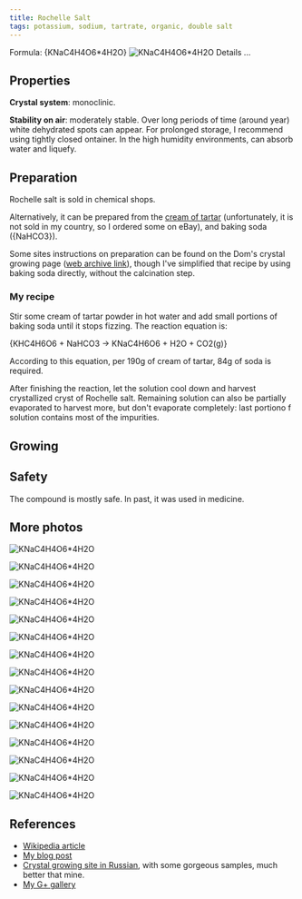```yaml
---
title: Rochelle Salt
tags: potassium, sodium, tartrate, organic, double salt
---
```

Formula: {KNaC4H4O6*4H2O}
![KNaC4H4O6*4H2O](@root/crystals/images/rochelle-salt/standing-overview-grey.jpg)
<span class="cut">Details ...</span>

## Properties
**Crystal system**: monoclinic.

**Stability on air**: moderately stable. Over long periods of time (around year) white dehydrated spots can appear. For prolonged storage, I recommend using tightly closed ontainer. In the high humidity environments, can absorb water and liquefy.


## Preparation
Rochelle salt is sold in chemical shops.

Alternatively, it can be prepared from the [cream of tartar](https://en.wikipedia.org/wiki/Potassium_bitartrate) (unfortunately, it is not sold in my country, so I ordered some on eBay), and baking soda ({NaHCO3}).

Some sites instructions on preparation can be found on the Dom's crystal growing page ([web archive link](http://web.archive.org/web/20130929110714/http://www.homepages.ucl.ac.uk/~ucfbanf/general/crystal.htm#rochelle)), though I've simplified that recipe by using baking soda directly, without the calcination step.

### My recipe
Stir some cream of tartar powder in hot water and add small portions of baking soda until it stops fizzing. The reaction equation is:

{KHC4H6O6 + NaHCO3 -> KNaC4H6O6 + H2O + CO2(g)}

According to this equation, per 190g of cream of tartar, 84g of soda is required.

After finishing the reaction, let the solution cool down and harvest crystallized cryst of Rochelle salt. Remaining solution can also be partially evaporated to harvest more, but don't evaporate completely: last portiono f solution contains most of the impurities.

## Growing


## Safety
The compound is mostly safe. In past, it was used in medicine.

## More photos
![KNaC4H4O6*4H2O](@root/crystals/images/rochelle-salt/dsc00709.jpg)

![KNaC4H4O6*4H2O](@root/crystals/images/rochelle-salt/many-hand.jpg)

![KNaC4H4O6*4H2O](@root/crystals/images/rochelle-salt/overview1.jpg)

![KNaC4H4O6*4H2O](@root/crystals/images/rochelle-salt/many-white-row-scale.jpg)

![KNaC4H4O6*4H2O](@root/crystals/images/rochelle-salt/dsc00717.jpg)

![KNaC4H4O6*4H2O](@root/crystals/images/rochelle-salt/dsc00722.jpg)

![KNaC4H4O6*4H2O](@root/crystals/images/rochelle-salt/dsc00695.jpg)

![KNaC4H4O6*4H2O](@root/crystals/images/rochelle-salt/dsc00725.jpg)

![KNaC4H4O6*4H2O](@root/crystals/images/rochelle-salt/hand-dsc00731.jpg)

![KNaC4H4O6*4H2O](@root/crystals/images/rochelle-salt/dsc00726.jpg)

![KNaC4H4O6*4H2O](@root/crystals/images/rochelle-salt/overview-white-scale.jpg)

![KNaC4H4O6*4H2O](@root/crystals/images/rochelle-salt/length-dsc00733.jpg)

![KNaC4H4O6*4H2O](@root/crystals/images/rochelle-salt/dsc00724.jpg)

![KNaC4H4O6*4H2O](@root/crystals/images/rochelle-salt/dsc00707.jpg)

![KNaC4H4O6*4H2O](@root/crystals/images/rochelle-salt/width-dsc00735.jpg)

## References
* [Wikipedia article](https://en.wikipedia.org/wiki/Potassium_sodium_tartrate)
* [My blog post](http://dmishin.blogspot.com/2014/11/crystal-growing-rochelle-salt.html)
* [Crystal growing site in Russian](https://sites.google.com/site/crystallsgrowing/crystal_compounds/tartrates/sodium_potassium_tartrate), with some gorgeous samples, much better that mine.
* [My G+ gallery](https://goo.gl/photos/rXQS8tu7sEsyGRZz6)
